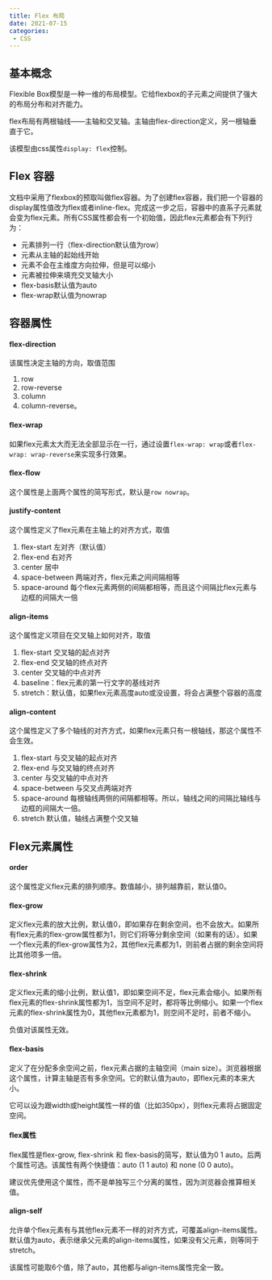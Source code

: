 ```yaml
---
title: Flex 布局
date: 2021-07-15
categories: 
 - CSS
---
```


## 基本概念
Flexible Box模型是一种一维的布局模型。它给flexbox的子元素之间提供了强大的布局分布和对齐能力。

flex布局有两根轴线——主轴和交叉轴。主轴由flex-direction定义，另一根轴垂直于它。

该模型由css属性`display: flex`控制。

## Flex 容器
文档中采用了flexbox的预取叫做flex容器。为了创建flex容器，我们把一个容器的display属性值改为flex或者inline-flex。完成这一步之后，容器中的直系子元素就会变为flex元素。所有CSS属性都会有一个初始值，因此flex元素都会有下列行为：
- 元素排列一行（flex-direction默认值为row）
- 元素从主轴的起始线开始
- 元素不会在主维度方向拉伸，但是可以缩小
- 元素被拉伸来填充交叉轴大小
- flex-basis默认值为auto
- flex-wrap默认值为nowrap

## 容器属性
#### flex-direction

该属性决定主轴的方向，取值范围
1. row
2. row-reverse
3. column
4. column-reverse。

#### flex-wrap

如果flex元素太大而无法全部显示在一行，通过设置`flex-wrap: wrap`或者`flex-wrap: wrap-reverse`来实现多行效果。

#### flex-flow

这个属性是上面两个属性的简写形式，默认是`row nowrap`。

#### justify-content
这个属性定义了flex元素在主轴上的对齐方式，取值
1. flex-start 左对齐（默认值）
2. flex-end 右对齐
3. center 居中
4. space-between 两端对齐，flex元素之间间隔相等
5. space-around 每个flex元素两侧的间隔都相等，而且这个间隔比flex元素与边框的间隔大一倍

#### align-items
这个属性定义项目在交叉轴上如何对齐，取值
1. flex-start 交叉轴的起点对齐
2. flex-end 交叉轴的终点对齐
3. center 交叉轴的中点对齐
4. baseline：flex元素的第一行文字的基线对齐
5. stretch：默认值，如果flex元素高度auto或没设置，将会占满整个容器的高度

#### align-content
这个属性定义了多个轴线的对齐方式，如果flex元素只有一根轴线，那这个属性不会生效。

1. flex-start 与交叉轴的起点对齐
2. flex-end 与交叉轴的终点对齐
3. center 与交叉轴的中点对齐
4. space-between 与交叉点两端对齐
5. space-around 每根轴线两侧的间隔都相等。所以，轴线之间的间隔比轴线与边框的间隔大一倍。
6. stretch 默认值，轴线占满整个交叉轴

## Flex元素属性
#### order
这个属性定义flex元素的排列顺序。数值越小，排列越靠前，默认值0。

#### flex-grow
定义flex元素的放大比例，默认值0，即如果存在剩余空间，也不会放大。如果所有flex元素的flex-grow属性都为1，则它们将等分剩余空间（如果有的话）。如果一个flex元素的flex-grow属性为2，其他flex元素都为1，则前者占据的剩余空间将比其他项多一倍。

#### flex-shrink
定义flex元素的缩小比例，默认值1，即如果空间不足，flex元素会缩小。如果所有flex元素的flex-shrink属性都为1，当空间不足时，都将等比例缩小。如果一个flex元素的flex-shrink属性为0，其他flex元素都为1，则空间不足时，前者不缩小。

负值对该属性无效。

#### flex-basis
定义了在分配多余空间之前，flex元素占据的主轴空间（main size）。浏览器根据这个属性，计算主轴是否有多余空间。它的默认值为auto，即flex元素的本来大小。

它可以设为跟width或height属性一样的值（比如350px），则flex元素将占据固定空间。

#### flex属性
flex属性是flex-grow, flex-shrink 和 flex-basis的简写，默认值为0 1 auto。后两个属性可选。该属性有两个快捷值：auto (1 1 auto) 和 none (0 0 auto)。

建议优先使用这个属性，而不是单独写三个分离的属性，因为浏览器会推算相关值。

#### align-self
允许单个flex元素有与其他flex元素不一样的对齐方式，可覆盖align-items属性。默认值为auto，表示继承父元素的align-items属性，如果没有父元素，则等同于stretch。

该属性可能取6个值，除了auto，其他都与align-items属性完全一致。